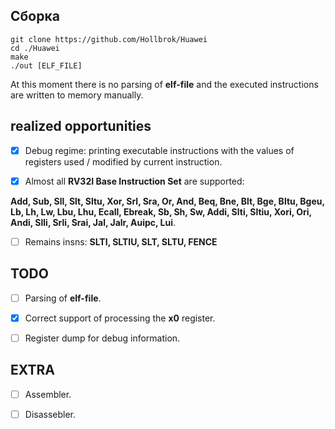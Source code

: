 ## Сборка
    git clone https://github.com/Hollbrok/Huawei
    cd ./Huawei
    make
    ./out [ELF_FILE]

At this moment there is no parsing of __elf-file__ and the executed instructions are written to memory manually.

## realized opportunities

- [X] Debug regime: printing executable instructions with the values of registers used / modified by current instruction.

- [X] Almost all __RV32I Base Instruction Set__ are supported:

__Add, Sub, Sll, Slt, Sltu, Xor, Srl, Sra, Or, And, Beq, Bne, Blt, Bge, Bltu, Bgeu, Lb, Lh, Lw, Lbu, Lhu, Ecall, Ebreak, Sb, Sh, Sw, Addi, Slti, Sltiu, Xori, Ori, Andi, Slli, Srli, Srai, Jal, Jalr, Auipc, Lui__.

- [ ] Remains insns:
__SLTI, SLTIU, SLT, SLTU, FENCE__

## TODO

- [ ] Parsing of __elf-file__.

- [X] Correct support of processing the __x0__ register.

- [ ] Register dump for debug information.

## EXTRA

- [ ] Assembler.

- [ ] Disassebler.


